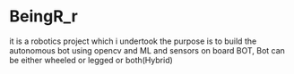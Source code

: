 # BeingR_r
it is a robotics project which i undertook the purpose is to build the autonomous bot using opencv and ML and sensors on board BOT, Bot can be either wheeled or legged or both(Hybrid)
